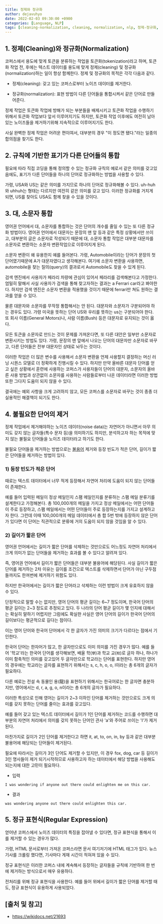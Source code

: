 ```yaml
---
title: 정제와 정규화
author: dejavuhyo
date: 2022-02-03 09:30:00 +0900
categories: [Language, NLP]
tags: [cleaning-normalization, cleaning, normalization, nlp, 정제-정규화, 정제, 정규화]
---
```


## 1. 정제(Cleaning)와 정규화(Normalization)
코퍼스에서 용도에 맞게 토큰을 분류하는 작업을 토큰화(tokenization)라고 하며, 토큰화 작업 전, 후에는 텍스트 데이터를 용도에 맞게 정제(cleaning) 및 정규화(normalization)하는 일이 항상 함께한다. 정제 및 정규화의 목적은 각각 다음과 같다.

* 정제(cleaning): 갖고 있는 코퍼스로부터 노이즈 데이터를 제거한다.

* 정규화(normalization): 표현 방법이 다른 단어들을 통합시켜서 같은 단어로 만들어준다.

정제 작업은 토큰화 작업에 방해가 되는 부분들을 배제시키고 토큰화 작업을 수행하기 위해서 토큰화 작업보다 앞서 이루어지기도 하지만, 토큰화 작업 이후에도 여전히 남아있는 노이즈들을 제거하기위해 지속적으로 이루어지기도 한다.

사실 완벽한 정제 작업은 어려운 편이여서, 대부분의 경우 "이 정도면 됐다."라는 일종의 합의점을 찾기도 한다.

## 2. 규칙에 기반한 표기가 다른 단어들의 통합
필요에 따라 직접 코딩을 통해 정의할 수 있는 정규화 규칙의 예로서 같은 의미를 갖고있음에도, 표기가 다른 단어들을 하나의 단어로 정규화하는 방법을 사용할 수 있다.

가령, USA와 US는 같은 의미를 가지므로 하나의 단어로 정규화해볼 수 있다. uh-huh와 uhhuh는 형태는 다르지만 여전히 같은 의미를 갖고 있다. 이러한 정규화를 거치게 되면, US를 찾아도 USA도 함께 찾을 수 있을 것이다.

## 3. 대, 소문자 통합
영어권 언어에서 대, 소문자를 통합하는 것은 단어의 개수를 줄일 수 있는 또 다른 정규화 방법이다. 영어권 언어에서 대문자는 문장의 맨 앞 등과 같은 특정 상황에서만 쓰이고, 대부분의 글은 소문자로 작성되기 때문에 대, 소문자 통합 작업은 대부분 대문자를 소문자로 변환하는 소문자 변환작업으로 이루어지게 된다.

소문자 변환이 왜 유용한지 예를 들어본다. 가령, Automobile이라는 단어가 문장의 첫 단어였기때문에 A가 대문자였다고 생각해본다. 여기에 소문자 변환을 사용하면, automobile을 찾는 질의(query)의 결과로서 Automobile도 찾을 수 있게 된다.

검색 엔진에서 사용자가 페라리 차량에 관심이 있어서 페라리를 검색해본다고 가정한다. 엄밀히 말해서 사실 사용자가 검색을 통해 찾고자하는 결과는 a Ferrari car라고 봐야한다. 하지만 검색 엔진은 소문자 변환을 적용했을 것이기 때문에 ferrari만 쳐도 원하는 결과를 얻을 수 있다.

물론 대문자와 소문자를 무작정 통합해서는 안 된다. 대문자와 소문자가 구분되어야 하는 경우도 있다. 가령 미국을 뜻하는 단어 US와 우리를 뜻하는 us는 구분되어야 한다. 또 회사 이름(General Motors)나, 사람 이름(Bush) 등은 대문자로 유지되는 것이 옳다.

모든 토큰을 소문자로 만드는 것이 문제를 가져온다면, 또 다른 대안은 일부만 소문자로 변환시키는 방법도 있다. 가령, 문장의 맨 앞에서 나오는 단어의 대문자만 소문자로 바꾸고, 다른 단어들은 전부 대문자인 상태로 놔두는 것이다.

이러한 작업은 더 많은 변수를 사용해서 소문자 변환을 언제 사용할지 결정하는 머신 러닝 시퀀스 모델로 더 정확하게 진행시킬 수 있다. 하지만 만약 올바른 대문자 단어를 얻고 싶은 상황에서 훈련에 사용하는 코퍼스가 사용자들이 단어의 대문자, 소문자의 올바른 사용 방법과 상관없이 소문자를 사용하는 사람들로부터 나온 데이터라면 이러한 방법 또한 그다지 도움이 되지 않을 수 있다.

결국에는 예외 사항을 크게 고려하지 않고, 모든 코퍼스를 소문자로 바꾸는 것이 종종 더 실용적인 해결책이 되기도 한다.

## 4. 불필요한 단어의 제거
정제 작업에서 제거해야하는 노이즈 데이터(noise data)는 자연어가 아니면서 아무 의미도 갖지 않는 글자들(특수 문자 등)을 의미하기도 하지만, 분석하고자 하는 목적에 맞지 않는 불필요 단어들을 노이즈 데이터라고 하기도 한다.

불필요 단어들을 제거하는 방법으로는 [불용어](https://wikidocs.net/22530) 제거와 등장 빈도가 적은 단어, 길이가 짧은 단어들을 제거하는 방법이 있다.

### 1) 등장 빈도가 적은 단어
때로는 텍스트 데이터에서 너무 적게 등장해서 자연어 처리에 도움이 되지 않는 단어들이 존재한다.

예를 들어 입력된 메일이 정상 메일인지 스팸 메일인지를 분류하는 스팸 메일 분류기를 설계한다고 가정해본다. 총 100,000개의 메일을 가지고 정상 메일에서는 어떤 단어들이 주로 등장하고, 스팸 메일에서는 어떤 단어들이 주로 등장하는지를 가지고 설계하고자 한다. 그런데 이때 100,000개의 메일 데이터에서 총 합 5번 밖에 등장하지 않은 단어가 있다면 이 단어는 직관적으로 분류에 거의 도움이 되지 않을 것임을 알 수 있다.

### 2) 길이가 짧은 단어
영어권 언어에서는 길이가 짧은 단어를 삭제하는 것만으로도 어느정도 자연어 처리에서 크게 의미가 없는 단어들을 제거하는 효과를 볼 수 있다고 알려져 있다.

즉, 영어권 언어에서 길이가 짧은 단어들은 대부분 불용어에 해당된다. 사실 길이가 짧은 단어를 제거하는 2차 이유는 길이를 조건으로 텍스트를 삭제하면서 단어가 아닌 구두점들까지도 한꺼번에 제거하기 위함도 있다.

하지만 한국어에서는 길이가 짧은 단어라고 삭제하는 이런 방법이 크게 유효하지 않을 수 있다.

단정적으로 말할 수는 없지만, 영어 단어의 평균 길이는 6~7 정도이며, 한국어 단어의 평균 길이는 2~3 정도로 추정되고 있다. 두 나라의 단어 평균 길이가 몇 인지에 대해서는 확실히 말하기 어렵지만 그럼에도 확실한 사실은 영어 단어의 길이가 한국어 단어의 길이보다는 평균적으로 길다는 점이다.

이는 영어 단어와 한국어 단어에서 각 한 글자가 가진 의미의 크기가 다르다는 점에서 기인한다.

한국어 단어는 한자어가 많고, 한 글자만으로도 이미 의미를 가진 경우가 많다. 예를 들어 '학교'라는 한국어 단어를 생각해보면, 배울 학(```學```)과 학교 교(```校```)로 글자 하나, 하나가 이미 함축적인 의미를 갖고있어 두 글자만으로 학교라는 단어를 표현한다. 하지만 영어의 경우에는 학교라는 글자를 표현하기 위해서는 s, c, h, o, o, l이라는 총 6개의 글자가 필요하다.

다른 예로는 전설 속 동물인 용(龍)을 표현하기 위해서는 한국어로는 한 글자면 충분하지만, 영어에서는 d, r, a, g, o, n이라는 총 6개의 글자가 필요하다.

이러한 특성으로 인해 영어는 길이가 2~3 이하인 단어를 제거하는 것만으로도 크게 의미를 갖지 못하는 단어를 줄이는 효과를 갖고있다.

예를 들어 갖고 있는 텍스트 데이터에서 길이가 1인 단어를 제거하는 코드를 수행하면 대부분의 자연어 처리에서 의미를 갖지 못하는 단어인 관사 'a'와 주어로 쓰이는 'I'가 제거된다.

마찬가지로 길이가 2인 단어를 제거한다고 하면 it, at, to, on, in, by 등과 같은 대부분 불용어에 해당되는 단어들이 제거된다.

필요에 따라서는 길이가 3인 단어도 제거할 수 있지만, 이 경우 fox, dog, car 등 길이가 3인 명사들이 제거 되기시작하므로 사용하고자 하는 데이터에서 해당 방법을 사용해도 되는지에 대한 고민이 필요하다.

* 입력

```text
I was wondering if anyone out there could enlighten me on this car.
```

* 결과

```text
was wondering anyone out there could enlighten this car.
```

## 5. 정규 표현식(Regular Expression)
얻어낸 코퍼스에서 노이즈 데이터의 특징을 잡아낼 수 있다면, 정규 표현식을 통해서 이를 제거할 수 있는 경우가 많다.

가령, HTML 문서로부터 가져온 코퍼스라면 문서 여기저기에 HTML 태그가 있다. 뉴스 기사를 크롤링 했다면, 기사마다 게재 시간이 적혀져 있을 수 있다.

정규 표현식은 이러한 코퍼스 내에 계속해서 등장하는 글자들을 규칙에 기반하여 한 번에 제거하는 방식으로서 매우 유용하다.

전처리를 위해 정규 표현식을 사용한다. 예를 들어 위에서 길이가 짧은 단어를 제거할 때도, 정규 표현식이 유용하게 사용되었다.

## [출처 및 참고]
* <https://wikidocs.net/21693>

